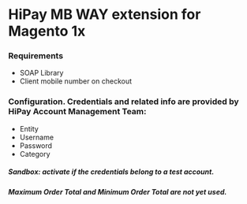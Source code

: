 # HiPay MB WAY extension for Magento 1x

### Requirements

- SOAP Library
- Client mobile number on checkout


### Configuration. Credentials and related info are provided by HiPay Account Management Team:

- Entity
- Username
- Password
- Category

##### Sandbox: activate if the credentials belong to a test account.

##### Maximum Order Total and Minimum Order Total are not yet used.
	
